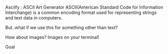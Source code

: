 Asciify : ASCII Art Generator
ASCII(American Standard Code for Information Interchange) is a common encoding format used for representing strings and text data in computers.

But..what if we use this for something other than text?

How about images? Images on your terminal!

Goal
